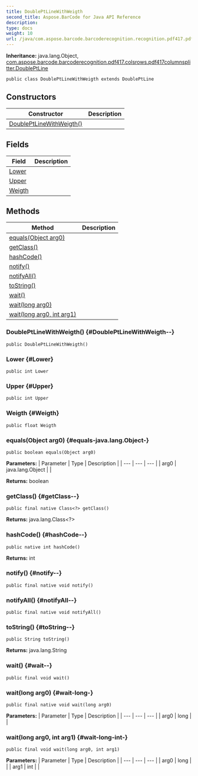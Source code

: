 ```yaml
---
title: DoublePtLineWithWeigth
second_title: Aspose.BarCode for Java API Reference
description: 
type: docs
weight: 10
url: /java/com.aspose.barcode.barcoderecognition.recognition.pdf417.pdf417datacolumnsplitter/doubleptlinewithweigth/
---
```

**Inheritance:**
java.lang.Object, [com.aspose.barcode.barcoderecognition.pdf417.colsrows.pdf417columnsplitter.DoublePtLine](../../com.aspose.barcode.barcoderecognition.pdf417.colsrows.pdf417columnsplitter/doubleptline)
```
public class DoublePtLineWithWeigth extends DoublePtLine
```
## Constructors

| Constructor | Description |
| --- | --- |
| [DoublePtLineWithWeigth()](#DoublePtLineWithWeigth--) |  |
## Fields

| Field | Description |
| --- | --- |
| [Lower](#Lower) |  |
| [Upper](#Upper) |  |
| [Weigth](#Weigth) |  |
## Methods

| Method | Description |
| --- | --- |
| [equals(Object arg0)](#equals-java.lang.Object-) |  |
| [getClass()](#getClass--) |  |
| [hashCode()](#hashCode--) |  |
| [notify()](#notify--) |  |
| [notifyAll()](#notifyAll--) |  |
| [toString()](#toString--) |  |
| [wait()](#wait--) |  |
| [wait(long arg0)](#wait-long-) |  |
| [wait(long arg0, int arg1)](#wait-long-int-) |  |
### DoublePtLineWithWeigth() {#DoublePtLineWithWeigth--}
```
public DoublePtLineWithWeigth()
```


### Lower {#Lower}
```
public int Lower
```


### Upper {#Upper}
```
public int Upper
```


### Weigth {#Weigth}
```
public float Weigth
```


### equals(Object arg0) {#equals-java.lang.Object-}
```
public boolean equals(Object arg0)
```




**Parameters:**
| Parameter | Type | Description |
| --- | --- | --- |
| arg0 | java.lang.Object |  |

**Returns:**
boolean
### getClass() {#getClass--}
```
public final native Class<?> getClass()
```




**Returns:**
java.lang.Class<?>
### hashCode() {#hashCode--}
```
public native int hashCode()
```




**Returns:**
int
### notify() {#notify--}
```
public final native void notify()
```




### notifyAll() {#notifyAll--}
```
public final native void notifyAll()
```




### toString() {#toString--}
```
public String toString()
```




**Returns:**
java.lang.String
### wait() {#wait--}
```
public final void wait()
```




### wait(long arg0) {#wait-long-}
```
public final native void wait(long arg0)
```




**Parameters:**
| Parameter | Type | Description |
| --- | --- | --- |
| arg0 | long |  |

### wait(long arg0, int arg1) {#wait-long-int-}
```
public final void wait(long arg0, int arg1)
```




**Parameters:**
| Parameter | Type | Description |
| --- | --- | --- |
| arg0 | long |  |
| arg1 | int |  |

